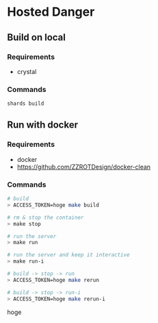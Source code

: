 # Hosted Danger

## Build on local

### Requirements
- crystal

### Commands
```bash
shards build
```

## Run with docker

### Requirements
- docker
- https://github.com/ZZROTDesign/docker-clean

### Commands
```bash
# build
> ACCESS_TOKEN=hoge make build

# rm & stop the container
> make stop

# run the server
> make run

# run the server and keep it interactive
> make run-i

# build -> stop -> run
> ACCESS_TOKEN=hoge make rerun

# build -> stop -> run-i
> ACCESS_TOKEN=hoge make rerun-i
```


hoge

